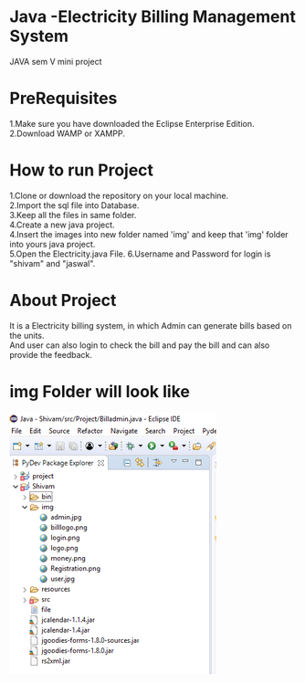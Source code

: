 # Java -Electricity Billing Management System
JAVA sem V mini project

# PreRequisites
1.Make sure you have downloaded the Eclipse Enterprise Edition.  
2.Download WAMP or XAMPP.

# How to run Project
1.Clone or download the repository on your local machine.  
2.Import the sql file into Database.  
3.Keep all the files in same folder.  
4.Create a new java project.  
4.Insert the images into new folder named 'img' and keep that 'img' folder into yours java project.  
5.Open the Electricity.java File. 
6.Username and Password for login is "shivam" and "jaswal".

# About Project
It is a Electricity billing system, in which Admin can generate bills based on the units.  
And user can also login to check the bill and pay the bill and can also provide the feedback.

# img Folder will look like
![alt text](https://github.com/Shivam0001/Java/blob/master/img/Screenshot%20(160).png)
